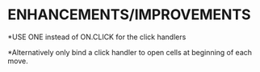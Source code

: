 # ENHANCEMENTS/IMPROVEMENTS

*USE ONE instead of ON.CLICK for the click handlers

*Alternatively only bind a click handler to open cells at beginning of each move.